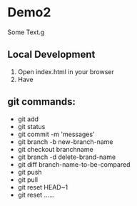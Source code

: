 # Demo2

Some Text.g

## Local Development

1. Open index.html in your browser
2. Have


## git commands:

- git add
- git status
- git commit -m 'messages'
- git branch -b new-branch-name
- git checkout branchname
- git branch -d delete-brand-name
- git diff branch-name-to-be-compared
- git push
- git pull
- git reset HEAD~1
- git reset ......